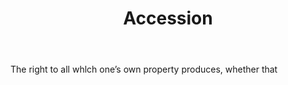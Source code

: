 ---
title: Accession
letter: A
permalink: "/definitions/bld-accession.html"
body: The right to all whlch one’s own property produces, whether that
published_at: '2018-07-07'
source: Black's Law Dictionary 2nd Ed (1910)
layout: post
---